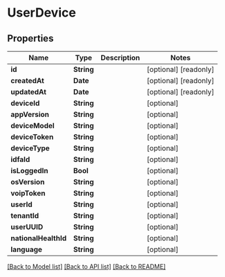 # UserDevice

## Properties
Name | Type | Description | Notes
------------ | ------------- | ------------- | -------------
**id** | **String** |  | [optional] [readonly] 
**createdAt** | **Date** |  | [optional] [readonly] 
**updatedAt** | **Date** |  | [optional] [readonly] 
**deviceId** | **String** |  | [optional] 
**appVersion** | **String** |  | [optional] 
**deviceModel** | **String** |  | [optional] 
**deviceToken** | **String** |  | [optional] 
**deviceType** | **String** |  | [optional] 
**idfaId** | **String** |  | [optional] 
**isLoggedIn** | **Bool** |  | [optional] 
**osVersion** | **String** |  | [optional] 
**voipToken** | **String** |  | [optional] 
**userId** | **String** |  | [optional] 
**tenantId** | **String** |  | [optional] 
**userUUID** | **String** |  | [optional] 
**nationalHealthId** | **String** |  | [optional] 
**language** | **String** |  | [optional] 

[[Back to Model list]](../README.md#models) [[Back to API list]](../README.md#api-endpoints) [[Back to README]](../README.md)


